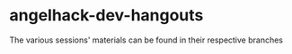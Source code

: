 # angelhack-dev-hangouts

The various sessions' materials can be found in their respective branches
